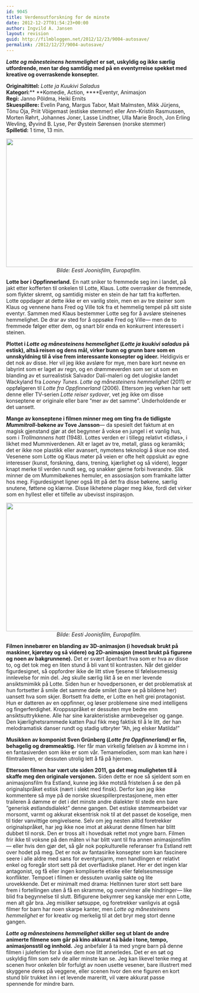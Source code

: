 ```yaml
---
id: 9045
title: Verdensutforskning for de minste
date: 2012-12-27T01:54:23+00:00
author: Ingvild A. Jansen
layout: revision
guid: http://filmbloggen.net/2012/12/23/9004-autosave/
permalink: /2012/12/27/9004-autosave/
---
```

**_Lotte og månesteinens hemmelighet_** **er søt, uskyldig og ikke særlig utfordrende, men tar deg samtidig med på en eventyrreise spekket med kreative og overraskende konsepter.<!--more-->**

**Originaltittel:** _Lotte ja Kuukivi Saladus_  
**Kategori:**** **Komedie, Action, ****Eventyr, Animasjon  
**Regi:** Janno Põldma, Heiki Ernits  
**Skuespillere:** Evelin Pang, Margus Tabor, Mait Malmsten, Mikk Jürjens, Tõnu Oja, Priit Võigemast (estiske stemmer) eller Ann-Kristin Rasmussen, Morten Røhrt, Johannes Joner, Lasse Lindtner, Ulla Marie Broch, Jon Erling Wevling, Øyvind B. Lyse, Per Øystein Sørensen (norske stemmer)  
**Spilletid:** 1 time, 13 min.

<p style="text-align: center">
  <a href="http://filmbloggen.net/2012/12/23/verdensutforskning-for-de-minste/lotte4/" rel="attachment wp-att-9011"><img class="aligncenter size-full wp-image-9011" src="http://filmbloggen.net/wp-content/uploads//2012/12/Lotte4.jpg" alt="" width="614" height="346" /></a><em>Bilde: Eesti Joonisfilm, Europafilm. </em>
</p>

**Lotte bor i Oppfinnerland.** En natt sniker to fremmede seg inn i landet, på jakt etter kofferten til onkelen til Lotte, Klaus. Lotte overrasker de fremmede, som flykter skremt, og samtidig mister en stein de har tatt fra kofferten. Lotte oppdager at dette ikke er en vanlig stein, men en av tre steiner som Klaus og vennene hans Fred og Ville tok fra et hemmelig tempel på sitt siste eventyr. Sammen med Klaus bestemmer Lotte seg for å avsløre steinenes hemmelighet. De drar av sted for å oppsøke Fred og Ville— men de to fremmede følger etter dem, og snart blir enda en konkurrent interessert i steinen.

**Plottet i _Lotte og månesteinens hemmelighet_ (_Lotte ja kuukivi saladus_ på estisk), altså reisen og dens mål, virker bunn og grunn bare som en unnskyldning til å vise frem interessante konsepter og ideer.** Heldigvis er det nok av disse. Her vil jeg ikke avsløre for mye, men bare kort nevne en labyrint som er laget av regn, og en drømmeverden som ser ut som en blanding av et surrealistisk Salvador Dalí-maleri og det ulogiske landet Wackyland fra _Looney Tunes_. _Lotte og månesteinens hemmelighet_ (2011) er oppfølgeren til _Lotte fra Oppfinnerland_ (2006). Ettersom jeg verken har sett denne eller TV-serien _Lotte reiser sydover_, vet jeg ikke om disse konseptene er originale eller bare ”mer av det samme”. Underholdende er det uansett.

**Mange av konseptene i filmen minner meg om ting fra de tidligste _Mummitroll_-bøkene av Tove Jansson**— da spesielt det faktum at en magisk gjenstand gjør at det begynner å vokse en jungel i et vanlig hus, som i _Trollmannens hatt_ (1948). Lottes verden er i tillegg relativt &laquo;tidløs&raquo;, i likhet med Mummiverdenen. Alt er laget av tre, metall, glass og keramikk; det er ikke noe plastikk eller avansert, nymotens teknologi å skue noe sted. Vesenene som Lotte og Klaus møter på veien er ofte helt oppslukt av egne interesser (kunst, forskning, dans, trening, kjærlighet og så videre), legger knapt merke til verden rundt seg, og snakker gjerne forbi hverandre. Slik minner de om Mummibøkenes hemuler, en assosiasjon som framkalte latter hos meg. Figurdesignet ligner også litt på det fra disse bøkene, særlig snutene, føttene og klærne. Disse likhetene plager meg ikke, fordi det virker som en hyllest eller et tilfelle av ubevisst inspirasjon.

<p style="text-align: center">
  <a href="http://filmbloggen.net/2012/12/23/verdensutforskning-for-de-minste/lotte3/" rel="attachment wp-att-9012"><img class="aligncenter size-full wp-image-9012" src="http://filmbloggen.net/wp-content/uploads//2012/12/Lotte3.jpg" alt="" width="614" height="346" /></a><em>Bilde: Eesti Joonisfilm, Europafilm. </em>
</p>

**Filmen innebærer en blanding av 3D-animasjon (i hovedsak brukt på maskiner, kjøretøy og så videre) og 2D-animasjon (mest brukt på figurene og noen av bakgrunnene).** Det er svært åpenbart hva som er hva av disse to, og det tok meg en liten stund å bli vant til kontrasten. Når det gjelder figurdesignet, så oppfordrer ikke de litt stive fjesene til følelsesmessig innlevelse for min del. Jeg skulle særlig likt å se en mer levende ansiktsmimikk på Lotte. Siden hun er hovedpersonen, er det problematisk at hun fortsetter å smile det samme døde smilet (bare se på bildene her) uansett hva som skjer. Bortsett fra dette, er Lotte en helt grei protagonist. Hun er datteren av en oppfinner, og løser problemene sine med intelligens og fingerferdighet. Kroppsspråket er dessuten mye bedre enn ansiktsuttrykkene. Alle har sine karakteristiske armbevegelser og gange. Den kjærlighetsrammede katten Paul fikk meg faktisk til å le litt, der han melodramatisk danser rundt og stadig utbryter ”Ah, jeg elsker Matilda!”

**Musikken av komponist Sven Grünberg (_Lotte fra Oppfinnerland)_ er fin, behagelig og drømmeaktig.** Her får man virkelig følelsen av å komme inn i en fantasiverden som ikke er som vår. Temamelodien, som man kan høre i filmtraileren, er dessuten utrolig lett å få på hjernen.

**Ettersom filmen har vært ute siden 2011, ga det meg muligheten til å skaffe meg den originale versjonen.** Siden dette er noe så sjeldent som en animasjonsfilm fra Estland, kunne jeg ikke motstå fristelsen å se den på originalspråket estisk (nært i slekt med finsk). Derfor kan jeg ikke kommentere så mye på de norske skuespillerprestasjonene, men etter traileren å dømme er det i det minste andre dialekter til stede enn bare ”generisk østlandsdialekt” denne gangen. Det estiske stemmearbeidet var morsomt, varmt og akkurat eksentrisk nok til at det passet de koselige, men til tider vanvittige omgivelsene. Selv om jeg nesten alltid foretrekker originalspråket, har jeg ikke noe imot at akkurat denne filmen har blitt dubbet til norsk. Den er tross alt i hovedsak rettet mot yngre barn. Filmen frir ikke til voksne på den måten vi har blitt vant til fra annen animasjonsfilm— eller hvis den gjør det, så går nok popkulturelle referanser fra Estland rett over hodet på meg. Det er nok av fantasirike konsepter som kan fascinere seere i alle aldre med sans for eventyrsjarm, men handlingen er relativt enkel og foregår stort sett på det overfladiske planet. Her er det ingen klar antagonist, og få eller ingen kompliserte etiske eller følelsesmessige konflikter. Tempoet i filmen er dessuten uvanlig sakte og lite urovekkende. Det er minimalt med drama: Heltinnen turer stort sett bare frem i fortellingen uten å få en skramme, og overvinner alle hindringer— like blid fra begynnelse til slutt. Bifigurene bekymrer seg kanskje mer enn Lotte, men alt går bra. Jeg misliker søtsuppe, og foretrekker vanligvis at også filmer for barn har noen skarpe kanter, men _Lotte og månesteinens hemmelighet_ er for kreativ og merkelig til at det bryr meg stort denne gangen.

**_Lotte og månesteinens hemmelighet_ skiller seg ut blant de andre animerte filmene som går på kino akkurat nå både i tone, tempo, animasjonsstil og innhold.** Jeg anbefaler å ta med yngre barn på denne filmen i juleferien for å vise dem noe litt annerledes. Det er en søt og uskyldig film som selv de aller minste kan se. Jeg kan likevel tenke meg at scenen hvor onkelen blir forfulgt av noen usette vesener, bare illustrert med skyggene deres på veggene, eller scenen hvor den ene figuren en kort stund blir trukket inn i et levende mareritt, vil være akkurat passe spennende for mindre barn.

<div class="video-shortcode">
</div>